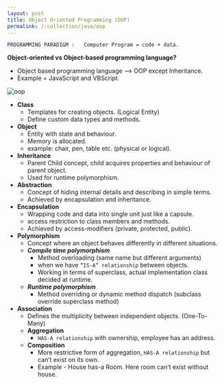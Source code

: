 ```yaml
---
layout: post
title: Object Oriented Programming (OOP)
permalink: /:collection/java/oop
---
```


```
PROGRAMMING PARADIGM :   Computer Program = code + data.
```

**Object-oriented vs Object-based programming language?**
* Object based programming language --> OOP except Inheritance.
* Example = JavaScript and VBScript.

![oop]({{site.cdn}}/java/oop-and-ood/oops-concept.jpg)

- **Class**
  - Templates for creating objects. (Logical Entity)
  - Define custom data types and methods.
- **Object**
  - Entity with state and behaviour.
  - Memory is allocated.
  - example: chair, pen, table etc. (physical or logical).
- **Inheritance**
  - Parent Child concept, child acquires properties and behaviour of parent object.
  - Used for runtime polymorphism.
- **Abstraction**
  - Concept of hiding internal details and describing in simple terms.
  - Achieved by encapsulation and inheritance.
- **Encapsulation**
  - Wrapping code and data into single unit just like a capsule.
  - access restriction to class members and methods.
  - Achieved by access-modifiers (private, protected, public).
- **Polymorphism**
  - Concept where an object behaves differently in different situations.
  - ***Compile time polymorphism***
    - Method overloading (same name but different arguments)
    - when we have `“IS-A” relationship` between objects.
    - Working in terms of superclass, actual implementation class decided at runtime.
  - ***Runtime polymorphism***
    - Method overriding or dynamic method dispatch (subclass override superclass method)
- **Association**
  - Defines the multiplicity between independent objects. (One-To-Many)
  - **Aggregation**
    - `HAS-A relationship` with ownership, employee has an address.
  - **Composition**
    - More restrictive form of aggregation, `HAS-A relationship` but can’t exist on its own.
    - Example - House has-a Room. Here room can’t exist without house.
